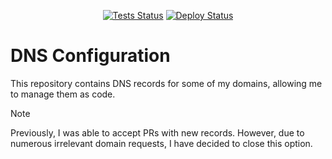 <div align="center">

[![Tests Status][badge-tests]][actions]
[![Deploy Status][badge-deploy]][deploy]

</div>

[badge-tests]:https://img.shields.io/github/actions/workflow/status/tarampampam/free-domains/tests.yml?branch=master&label=tests&logo=github
[badge-deploy]:https://img.shields.io/github/actions/workflow/status/tarampampam/free-domains/deploy.yml?branch=master&label=deploy&logo=github
[actions]:https://github.com/tarampampam/free-domains/actions
[deploy]:https://github.com/tarampampam/free-domains/actions/workflows/deploy.yml

# DNS Configuration

This repository contains DNS records for some of my domains, allowing me to manage them as code.

> [!NOTE]
> Previously, I was able to accept PRs with new records. However, due to numerous irrelevant domain
> requests, I have decided to close this option.
